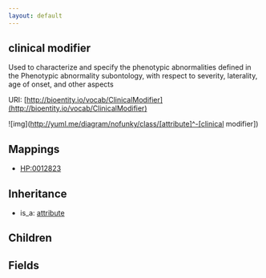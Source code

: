 ```yaml
---
layout: default
---
```


## clinical modifier


Used to characterize and specify the phenotypic abnormalities defined in the Phenotypic abnormality subontology, with respect to severity, laterality, age of onset, and other aspects

URI: [http://bioentity.io/vocab/ClinicalModifier](http://bioentity.io/vocab/ClinicalModifier)


![img](http://yuml.me/diagram/nofunky/class/[attribute]^-[clinical modifier])
## Mappings

 * [HP:0012823](http://purl.obolibrary.org/obo/HP_0012823)

## Inheritance

 *  is_a: [attribute](Attribute.html)

## Children



## Fields

